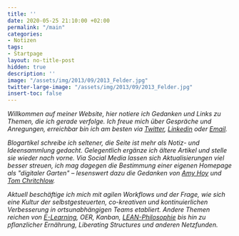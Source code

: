 ```yaml
---
title: ''
date: 2020-05-25 21:10:00 +02:00
permalink: "/main"
categories:
- Notizen
tags:
- Startpage
layout: no-title-post
hidden: true
description: ''
image: "/assets/img/2013/09/2013_Felder.jpg"
twitter-large-image: "/assets/img/2013/09/2013_Felder.jpg"
insert-toc: false
---
```


_Willkommen auf meiner Website, hier notiere ich Gedanken und Links zu Themen, die ich gerade verfolge. Ich freue mich über Gespräche und Anregungen, erreichbar bin ich am besten via <a href='http://twitter.com/mneuschaefer'>Twitter</a>, [Linkedin](https://www.linkedin.com/in/markus-neusch%C3%A4fer-5b02076b/) oder <a href='mailto:mail@markusneuschaefer.de'>Email</a>._

_Blogartikel schreibe ich seltener, die Seite ist mehr als Notiz- und Ideensammlung gedacht. Gelegentlich ergänze ich ältere Artikel und stelle sie wieder nach vorne. Via Social Media lassen sich Aktualisierungen viel besser streuen, ich mag dagegen die Bestimmung einer eigenen Homepage als "digitaler Garten" – lesenswert dazu die Gedanken von [Amy Hoy](https://stackingthebricks.com/how-blogs-broke-the-web/) und [Tom Chritchlow](https://tomcritchlow.com/2019/02/17/building-digital-garden/)._

_Aktuell beschäftige ich mich mit agilen Workflows und der Frage, wie sich eine Kultur der selbstgesteuerten, co-kreativen und kontinuierlichen Verbesserung in ortsunabhängigen Teams etabliert. Andere Themen reichen von [E-Learning](http://localhost:4000/personalized-learning-lernkultur), OER, Kanban, [LEAN-Philosophie](/agile-empowerment-oder-fliessband) bis hin zu pflanzlicher Ernährung, Liberating Structures und anderen Netzfunden._



<!-- <p style="font-size:2em">&#xfe40;</p> -->

